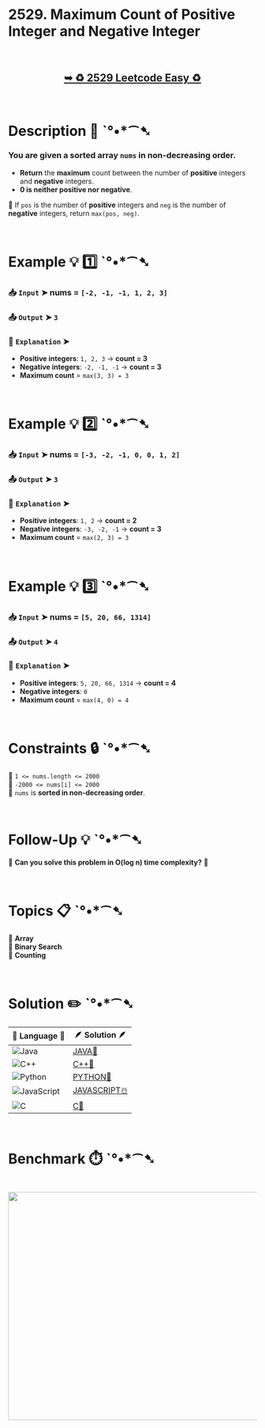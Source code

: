 # 2529. Maximum Count of Positive Integer and Negative Integer

</br>

<h2 align="center"> 

<a href="https://leetcode.com/problems/maximum-count-of-positive-integer-and-negative-integer/description/?envType=daily-question&envId=2025-03-12"><strong>➥ ♻️ 2529 Leetcode Easy ♻️ </strong></a>
</h2>

</br>

# Description 📜 ˋ°•*⁀➷

### You are given a **sorted** array `nums` in **non-decreasing order**.  

- **Return** the **maximum** count between the number of **positive** integers and **negative** integers.
- **0 is neither positive nor negative**.

🔹 If `pos` is the number of **positive** integers and `neg` is the number of **negative** integers, return `max(pos, neg)`.

</br>

# Example 💡 1️⃣ ˋ°•*⁀➷

  ### 📥 `Input` ➤ nums = `[-2, -1, -1, 1, 2, 3]`

  ### 📤 `Output` ➤ `3`

  ### 🔦 `Explanation` ➤ 
- **Positive integers**: `1, 2, 3` → **count = 3**
- **Negative integers**: `-2, -1, -1` → **count = 3**
- **Maximum count** = `max(3, 3) = 3`

</br>

# Example 💡 2️⃣ ˋ°•*⁀➷

  ### 📥 `Input` ➤ nums = `[-3, -2, -1, 0, 0, 1, 2]`

  ### 📤 `Output` ➤ `3`

  ### 🔦 `Explanation` ➤ 
- **Positive integers**: `1, 2` → **count = 2**
- **Negative integers**: `-3, -2, -1` → **count = 3**
- **Maximum count** = `max(2, 3) = 3`

</br>

# Example 💡 3️⃣ ˋ°•*⁀➷

  ### 📥 `Input` ➤ nums = `[5, 20, 66, 1314]`

  ### 📤 `Output` ➤ `4`

  ### 🔦 `Explanation` ➤ 
- **Positive integers**: `5, 20, 66, 1314` → **count = 4**
- **Negative integers**: `0`
- **Maximum count** = `max(4, 0) = 4`

</br>

# Constraints 🔒 ˋ°•*⁀➷

🔹 `1 <= nums.length <= 2000` </br>
🔹 `-2000 <= nums[i] <= 2000` </br>
🔹 `nums` is **sorted in non-decreasing order**. </br>

</br>

# Follow-Up 💡 ˋ°•*⁀➷

🔹 **Can you solve this problem in O(log n) time complexity?** 🤔

</br>

# Topics 📋 ˋ°•*⁀➷

🔸 **Array**  </br>
🔸 **Binary Search**  </br>
🔸 **Counting**  </br>

</br>

# Solution ✏️ ˋ°•*⁀➷

| 📒 Language 📒  | 🪶 Solution 🪶 |
| ------------- | ------------- |
|  ![Java](https://img.shields.io/badge/java-%23ED8B00.svg?style=for-the-badge&logo=openjdk&logoColor=white)  | [JAVA🍁](https://github.com/Prakhar-002/LEETCODE/blob/main/%F0%9F%8D%84%20Daily%20Challenge%202025%20%F0%9F%8D%B3/%F0%9F%94%AC%20Examine%20Thoroughly%20%F0%9F%A7%AC/03%20Mar%20%F0%9F%8C%BC/12%20-%2003%20-%202025%20---%202529.%20Maximum%20Count%20of%20Positive%20Integer%20and%20Negative%20Integer%20%E2%98%83%EF%B8%8F%20%F0%9F%8D%81%20%F0%9F%8D%B0%20%F0%9F%8E%B2%20%F0%9F%92%96/%F0%9F%8D%81JAVA%20-%202529.%20Maximum%20Count%20of%20Positive%20Integer%20a.java) |
|  ![C++](https://img.shields.io/badge/c++-%2300599C.svg?style=for-the-badge&logo=c%2B%2B&logoColor=white)  | [C++🎲](https://github.com/Prakhar-002/LEETCODE/blob/main/%F0%9F%8D%84%20Daily%20Challenge%202025%20%F0%9F%8D%B3/%F0%9F%94%AC%20Examine%20Thoroughly%20%F0%9F%A7%AC/03%20Mar%20%F0%9F%8C%BC/12%20-%2003%20-%202025%20---%202529.%20Maximum%20Count%20of%20Positive%20Integer%20and%20Negative%20Integer%20%E2%98%83%EF%B8%8F%20%F0%9F%8D%81%20%F0%9F%8D%B0%20%F0%9F%8E%B2%20%F0%9F%92%96/%F0%9F%8E%B2CPP%20-%202529.%20Maximum%20Count%20of%20Positive%20Integer%20and.cpp)  |
|  ![Python](https://img.shields.io/badge/python-3670A0?style=for-the-badge&logo=python&logoColor=ffdd54)    | [PYTHON🍰](https://github.com/Prakhar-002/LEETCODE/blob/main/%F0%9F%8D%84%20Daily%20Challenge%202025%20%F0%9F%8D%B3/%F0%9F%94%AC%20Examine%20Thoroughly%20%F0%9F%A7%AC/03%20Mar%20%F0%9F%8C%BC/12%20-%2003%20-%202025%20---%202529.%20Maximum%20Count%20of%20Positive%20Integer%20and%20Negative%20Integer%20%E2%98%83%EF%B8%8F%20%F0%9F%8D%81%20%F0%9F%8D%B0%20%F0%9F%8E%B2%20%F0%9F%92%96/%F0%9F%8D%B0PYTHON%20-%202529.%20Maximum%20Count%20of%20Positive%20Integer%20a.py) |
| ![JavaScript](https://img.shields.io/badge/javascript-%23323330.svg?style=for-the-badge&logo=javascript&logoColor=%23F7DF1E)   | [JAVASCRIPT☃️](https://github.com/Prakhar-002/LEETCODE/blob/main/%F0%9F%8D%84%20Daily%20Challenge%202025%20%F0%9F%8D%B3/%F0%9F%94%AC%20Examine%20Thoroughly%20%F0%9F%A7%AC/03%20Mar%20%F0%9F%8C%BC/12%20-%2003%20-%202025%20---%202529.%20Maximum%20Count%20of%20Positive%20Integer%20and%20Negative%20Integer%20%E2%98%83%EF%B8%8F%20%F0%9F%8D%81%20%F0%9F%8D%B0%20%F0%9F%8E%B2%20%F0%9F%92%96/%E2%98%83%EF%B8%8FJAVASCRIPT%20-%202529.%20Maximum%20Count%20of%20Positive%20Integ.js) |
|   ![C](https://img.shields.io/badge/c-%2300599C.svg?style=for-the-badge&logo=c&logoColor=white)   | [C💖](https://github.com/Prakhar-002/LEETCODE/blob/main/%F0%9F%8D%84%20Daily%20Challenge%202025%20%F0%9F%8D%B3/%F0%9F%94%AC%20Examine%20Thoroughly%20%F0%9F%A7%AC/03%20Mar%20%F0%9F%8C%BC/12%20-%2003%20-%202025%20---%202529.%20Maximum%20Count%20of%20Positive%20Integer%20and%20Negative%20Integer%20%E2%98%83%EF%B8%8F%20%F0%9F%8D%81%20%F0%9F%8D%B0%20%F0%9F%8E%B2%20%F0%9F%92%96/%F0%9F%92%96C%20-%202529.%20Maximum%20Count%20of%20Positive%20Integer%20and%20Neg.c)  |

</br>

# Benchmark ⏱️ ˋ°•*⁀➷

<h1  align="center" >

<img src ="https://github.com/user-attachments/assets/24a0b409-51fc-4d52-b1e6-60360516bb9f" width = "700px" height="462px" />

</h1>
